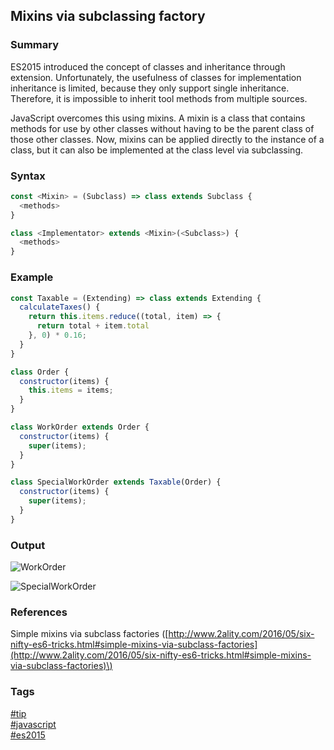 ## Mixins via subclassing factory

### Summary
ES2015 introduced the concept of classes and inheritance through extension. Unfortunately, the usefulness of classes for implementation inheritance is limited, because they only support single inheritance. Therefore, it is impossible to inherit tool methods from multiple sources.   

JavaScript overcomes this using mixins. A mixin is a class that contains methods for use by other classes without having to be the parent class of those other classes. Now, mixins can be applied directly to the instance of a class, but it can also be implemented at the class level via subclassing.  
   
### Syntax
```javascript
const <Mixin> = (Subclass) => class extends Subclass {
  <methods>
}

class <Implementator> extends <Mixin>(<Subclass>) {
  <methods>
}
```

### Example
```javascript
const Taxable = (Extending) => class extends Extending {
  calculateTaxes() {
    return this.items.reduce((total, item) => {
      return total + item.total
    }, 0) * 0.16;
  }
}

class Order {
  constructor(items) {
    this.items = items;
  }
}

class WorkOrder extends Order {
  constructor(items) {
    super(items);
  }
} 

class SpecialWorkOrder extends Taxable(Order) {
  constructor(items) {
    super(items);
  }
}
```

### Output
![WorkOrder](https://cloud.githubusercontent.com/assets/19519411/17443855/8e98e012-5b02-11e6-9031-0268c578bc79.png)

![SpecialWorkOrder](https://cloud.githubusercontent.com/assets/19519411/17443850/8c386824-5b02-11e6-8789-4ed8b49fa456.png)

### References
Simple mixins via subclass factories \([http://www.2ality.com/2016/05/six-nifty-es6-tricks.html#simple-mixins-via-subclass-factories](http://www.2ality.com/2016/05/six-nifty-es6-tricks.html#simple-mixins-via-subclass-factories)\)

### Tags
[#tip](../../tips.md)  
[#javascript](../javascript.md)  
[#es2015](es2015.md)
